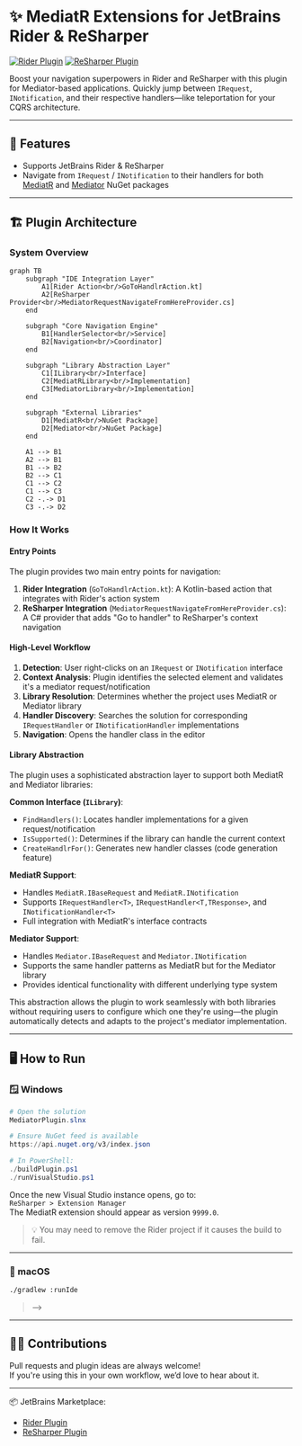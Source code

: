 # ✨ MediatR Extensions for JetBrains Rider & ReSharper

[![Rider Plugin](https://img.shields.io/jetbrains/plugin/v/ca.nosuchcompany.rider.plugins.mediatr)](https://plugins.jetbrains.com/plugin/18313-mediatr-extensions)
[![ReSharper Plugin](https://img.shields.io/resharper/v/ca.nosuchcompany.mediatrplugin)](https://plugins.jetbrains.com/plugin/18347-mediatr-extensions)

Boost your navigation superpowers in Rider and ReSharper with this plugin for Mediator-based applications. Quickly jump between `IRequest`, `INotification`, and their respective handlers—like teleportation for your CQRS architecture.

---

## 🚀 Features

- Supports JetBrains Rider & ReSharper
- Navigate from `IRequest` / `INotification` to their handlers for both [MediatR](https://github.com/jbogard/MediatR) and [Mediator](https://github.com/martinothamar/Mediator) NuGet packages

---

## 🏗️ Plugin Architecture

### System Overview

```mermaid
graph TB
    subgraph "IDE Integration Layer"
        A1[Rider Action<br/>GoToHandlrAction.kt]
        A2[ReSharper Provider<br/>MediatorRequestNavigateFromHereProvider.cs]
    end
    
    subgraph "Core Navigation Engine"
        B1[HandlerSelector<br/>Service]
        B2[Navigation<br/>Coordinator]
    end
    
    subgraph "Library Abstraction Layer"
        C1[ILibrary<br/>Interface]
        C2[MediatRLibrary<br/>Implementation]
        C3[MediatorLibrary<br/>Implementation]
    end
    
    subgraph "External Libraries"
        D1[MediatR<br/>NuGet Package]
        D2[Mediator<br/>NuGet Package]
    end
    
    A1 --> B1
    A2 --> B1
    B1 --> B2
    B2 --> C1
    C1 --> C2
    C1 --> C3
    C2 -.-> D1
    C3 -.-> D2
```

### How It Works

#### Entry Points
The plugin provides two main entry points for navigation:

1. **Rider Integration** (`GoToHandlrAction.kt`): A Kotlin-based action that integrates with Rider's action system
2. **ReSharper Integration** (`MediatorRequestNavigateFromHereProvider.cs`): A C# provider that adds "Go to handler" to ReSharper's context navigation

#### High-Level Workflow

1. **Detection**: User right-clicks on an `IRequest` or `INotification` interface
2. **Context Analysis**: Plugin identifies the selected element and validates it's a mediator request/notification
3. **Library Resolution**: Determines whether the project uses MediatR or Mediator library
4. **Handler Discovery**: Searches the solution for corresponding `IRequestHandler` or `INotificationHandler` implementations
5. **Navigation**: Opens the handler class in the editor

#### Library Abstraction

The plugin uses a sophisticated abstraction layer to support both MediatR and Mediator libraries:

**Common Interface (`ILibrary`)**:
- `FindHandlers()`: Locates handler implementations for a given request/notification
- `IsSupported()`: Determines if the library can handle the current context
- `CreateHandlrFor()`: Generates new handler classes (code generation feature)

**MediatR Support**:
- Handles `MediatR.IBaseRequest` and `MediatR.INotification`
- Supports `IRequestHandler<T>`, `IRequestHandler<T,TResponse>`, and `INotificationHandler<T>`
- Full integration with MediatR's interface contracts

**Mediator Support**:
- Handles `Mediator.IBaseRequest` and `Mediator.INotification`  
- Supports the same handler patterns as MediatR but for the Mediator library
- Provides identical functionality with different underlying type system

This abstraction allows the plugin to work seamlessly with both libraries without requiring users to configure which one they're using—the plugin automatically detects and adapts to the project's mediator implementation.

---

## 🖥️ How to Run

### 🪟 Windows

```powershell
# Open the solution
MediatorPlugin.slnx

# Ensure NuGet feed is available
https://api.nuget.org/v3/index.json

# In PowerShell:
./buildPlugin.ps1
./runVisualStudio.ps1
```

Once the new Visual Studio instance opens, go to:  
`ReSharper > Extension Manager`  
The MediatR extension should appear as version `9999.0`.

> 💡 You may need to remove the Rider project if it causes the build to fail.

---

### 🍏 macOS

```bash
./gradlew :runIde
```

>-->

---

## 👨‍💻 Contributions

Pull requests and plugin ideas are always welcome!  
If you're using this in your own workflow, we’d love to hear about it.

---

📦 JetBrains Marketplace:
- [Rider Plugin](https://plugins.jetbrains.com/plugin/18313-mediatr-extensions)
- [ReSharper Plugin](https://plugins.jetbrains.com/plugin/18347-mediatr-extensions)
